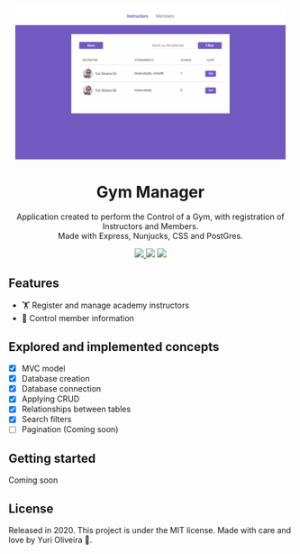 <h1 align="center">
    <br>
        <img src="public/images/index.png" alt="Gym Manager" width="480">
    <br><br>
        Gym Manager 
</h1>

<div>
    <p align="center">
        Application created to perform the Control of a Gym, with registration of Instructors and Members. <br>Made with Express, Nunjucks, CSS and PostGres.
    </p>
</div>

<div>

  <p align="center">
    <a href="https://www.linkedin.com/in/yuri-silva99/" target="_blank">
        <img src="https://img.shields.io/badge/Author-Yuri%20Silva-blueviolet">
    </a>
        <img src="https://img.shields.io/badge/Framework-Express-blueviolet">
        <img src="https://img.shields.io/badge/Language-Javascript-blueviolet">
  </p>

</div>

## Features

- 🏋️ Register and manage academy instructors
- 🚴 Control member information

## Explored and implemented concepts

- [X] MVC model
- [X] Database creation
- [X] Database connection
- [X] Applying CRUD
- [X] Relationships between tables
- [X] Search filters
- [ ] Pagination (Coming soon)

## Getting started

Coming soon

<!-- As this is an introductory project, there is no installation tutorial. Just open and enjoy. -->

## License

Released in 2020. This project is under the MIT license.
Made with care and love by Yuri Oliveira 🚀.